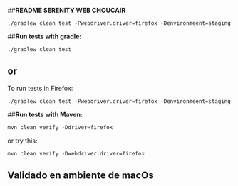
##**README SERENITY WEB CHOUCAIR**
```
./gradlew clean test -Pwebdriver.driver=firefox -Denvironmeent=staging
```
##**Run tests with gradle:**

```
./gradlew clean test
```
## or 

To run tests in Firefox:

```
./gradlew clean test -Pwebdriver.driver=firefox -Denvironmeent=staging
```

##**Run tests with Maven:**

```
mvn clean verify -Ddriver=firefox
```
or try this:

```
mvn clean verify -Dwebdriver.driver=firefox
```

## Validado en ambiente de macOs
